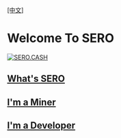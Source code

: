 [[中文]](/index-zh.html)

# **Welcome To SERO**

[![SERO.CASH](http://sero-media.s3-website-ap-southeast-1.amazonaws.com/images/201904/277023-0ddf4037f8723b42.png?imageMogr2/auto-orient/strip%7CimageView2/2/w/600)](https://www.youtube.com/watch?v=UNG2boG49Io)

## [What's SERO](/en/index.html?file=home=Home)



## [I'm a Miner](/en/index.html?file=Start/mined-in-the-mine-pool)



## [I'm a Developer](/en/index.html?file=Tutorial/principle-of-anonymous-token)

